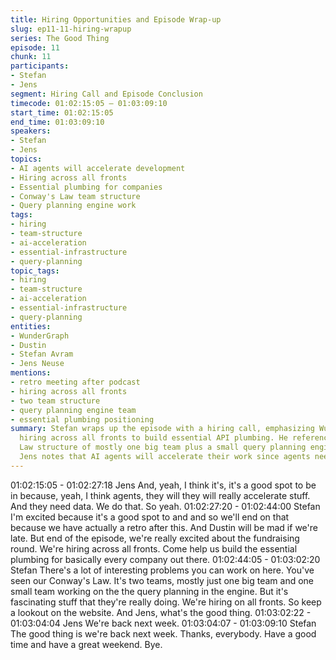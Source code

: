 ```yaml
---
title: Hiring Opportunities and Episode Wrap-up
slug: ep11-11-hiring-wrapup
series: The Good Thing
episode: 11
chunk: 11
participants:
- Stefan
- Jens
segment: Hiring Call and Episode Conclusion
timecode: 01:02:15:05 – 01:03:09:10
start_time: 01:02:15:05
end_time: 01:03:09:10
speakers:
- Stefan
- Jens
topics:
- AI agents will accelerate development
- Hiring across all fronts
- Essential plumbing for companies
- Conway's Law team structure
- Query planning engine work
tags:
- hiring
- team-structure
- ai-acceleration
- essential-infrastructure
- query-planning
topic_tags:
- hiring
- team-structure
- ai-acceleration
- essential-infrastructure
- query-planning
entities:
- WunderGraph
- Dustin
- Stefan Avram
- Jens Neuse
mentions:
- retro meeting after podcast
- hiring across all fronts
- two team structure
- query planning engine team
- essential plumbing positioning
summary: Stefan wraps up the episode with a hiring call, emphasizing WunderGraph is
  hiring across all fronts to build essential API plumbing. He references their Conway's
  Law structure of mostly one big team plus a small query planning engine team, and
  Jens notes that AI agents will accelerate their work since agents need data.
---
```


01:02:15:05 - 01:02:27:18
Jens
And, yeah, I think it's, it's a good spot to be in because, yeah, I think agents, they will they will
really accelerate stuff. And they need data. We do that. So yeah.
01:02:27:20 - 01:02:44:00
Stefan
I'm excited because it's a good spot to and and so we'll end on that because we have actually a
retro after this. And Dustin will be mad if we're late. But end of the episode, we're really excited
about the fundraising round. We're hiring across all fronts. Come help us build the essential
plumbing for basically every company out there.
01:02:44:05 - 01:03:02:20
Stefan
There's a lot of interesting problems you can work on here. You've seen our Conway's Law. It's
two teams, mostly just one big team and one small team working on the the query planning in
the engine. But it's fascinating stuff that they're really doing. We're hiring on all fronts. So keep a
lookout on the website. And Jens, what's the good thing.
01:03:02:22 - 01:03:04:04
Jens
We're back next week.
01:03:04:07 - 01:03:09:10
Stefan
The good thing is we're back next week. Thanks, everybody. Have a good time and have a
great weekend. Bye.